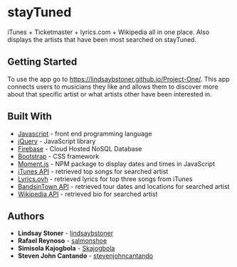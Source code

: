 # stayTuned
iTunes + Ticketmaster + lyrics.com + Wikipedia all in one place. Also displays the artists that have been most searched on stayTuned.

## Getting Started
To use the app go to https://lindsaybstoner.github.io/Project-One/.
This app connects users to musicians they like and allows them to discover more about that specific artist or what artists other have been interested in.

## Built With
* [Javascript](https://www.javascript.com/) - front end programming language
* [jQuery](https://jquery.com/) - JavaScript library
* [Firebase](https://firebase.google.com) - Cloud Hosted NoSQL Database 
* [Bootstrap](https://getbootstrap.com/) - CSS framework
* [Moment.js](https://momentjs.com/) - NPM package to display dates and times in JavaScript
* [iTunes API](https://affiliate.itunes.apple.com/resources/documentation/itunes-store-web-service-search-api/) - retrieved top songs for searched artist
* [Lyrics.ovh](https://lyricsovh.docs.apiary.io/#) - retrieved lyrics for top three songs from iTunes
* [BandsinTown API](http://www.artists.bandsintown.com/bandsintown-api) - retrieved tour dates and locations for searched artist
* [Wikipedia API](https://www.mediawiki.org/wiki/API:Main_page) - retrieved bio for searched artist

## Authors
* **Lindsay Stoner** - [lindsaybstoner](https://github.com/lindsaybstoner)
* **Rafael Reynoso** - [salmonshoe](https://github.com/salmonshoe)
* **Simisola Kajogbola** - [Skajogbola](https://github.com/Skajogbola)
* **Steven John Cantando** - [stevenjohncantando](https://github.com/stevenjohncantando)
